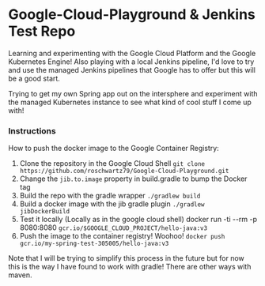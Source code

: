 # Google-Cloud-Playground & Jenkins Test Repo

Learning and experimenting with the Google Cloud Platform and the Google Kubernetes Engine! Also playing with a local Jenkins pipeline,
I'd love to try and use the managed Jenkins pipelines that Google has to offer but this will be a good start.

Trying to get my own Spring app out on the intersphere and experiment with the managed Kubernetes instance to see what kind
of cool stuff I come up with!

### Instructions

How to push the docker image to the Google Container Registry:

1. Clone the repository in the Google Cloud Shell `git clone https://github.com/roschwartz79/Google-Cloud-Playground.git`
2. Change the `jib.to.image` property in build.gradle to bump the Docker tag
3. Build the repo with the gradle wrapper `./gradlew build`
4. Build a docker image with the jib gradle plugin `./gradlew jibDockerBuild`
5. Test it locally (Locally as in the google cloud shell) docker run -ti --rm -p 8080:8080 `gcr.io/$GOOGLE_CLOUD_PROJECT/hello-java:v3`
6. Push the image to the container registry! Woohoo! `docker push gcr.io/my-spring-test-305005/hello-java:v3`

Note that I will be trying to simplify this process in the future but for now this is the way I have found to work with gradle! There
are other ways with maven.

